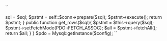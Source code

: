 ``
<?php
class Mysql
{
    private static $pdo;
    private static $conn;
    private $sql;

    private function __construct($config){
        self::$conn = new PDO("mysql:dbname={$config['database']};host={$config['host']};port={$config['port']}",$config['user'],$config['pass']);
    }

    public static function getInstance($config){
        if(!(self::$pdo instanceof self)){
            self::$pdo = new self($config);
        }
        return self::$pdo;
    }

     public function __clone(){
        exit('clone is not allowed!');
    }

    private function query($sql){
        $this->sql  = $sql;
        $pstmt      = self::$conn->prepare($sql);
        $pstmt->execute();
        return $pstmt;
    }

    public function get_rows($sql){
        $pstmt  = $this->query($sql);
        $pstmt->setFetchMode(PDO::FETCH_ASSOC);
        $all    = $pstmt->fetchAll();
        return $all;
    }
}

$pdo = Mysql::getInstance($config);

``
